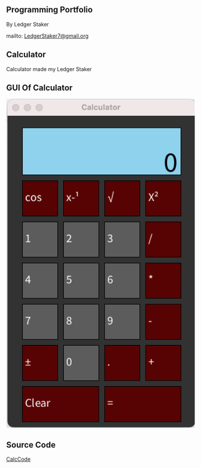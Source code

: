 ## Programming Portfolio 
By Ledger Staker

mailto: LedgerStaker7@gmail.org

## Calculator
Calculator made my Ledger Staker

## GUI Of Calculator
![Calc](https://github.com/LedgerStaker/Programming/blob/main/IMAGES/Calc.png?raw=true)

## Source Code
[CalcCode]()
